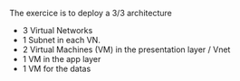 The exercice is to deploy a 3/3 architecture
* 3 Virtual Networks
* 1 Subnet in each VN.
* 2 Virtual Machines (VM) in the presentation layer / Vnet
* 1 VM in the app layer
* 1 VM for the datas